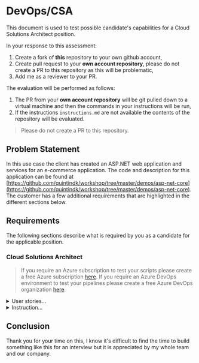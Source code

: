 # DevOps/CSA

This document is used to test possible candidate's capabilities for a Cloud Solutions Architect position.

In your response to this assessment:

1. Create a fork of **this** repository to your own github account,
2. Create pull request to your **own account repository**, please do not create a PR to this repository as this will be problematic,
3. Add me as a reviewer to your PR.

The evaluation will be performed as follows:

1. The PR from your **own account repository** will be git pulled down to a virtual machine and then the commands in your instructions will be run,
2. If the instructions `instructions.md` are not available the contents of the repository will be evaluated.

> Please do not create a PR to this repository.

## Problem Statement

In this use case the client has created an ASP.NET web application and services for an e-commerce application. The code and description for this application can be found at [https://github.com/quintindk/workshop/tree/master/demos/asp-net-core](https://github.com/quintindk/workshop/tree/master/demos/asp-net-core). The customer has a few additional requirements that are highlighted in the different sections below.

## Requirements

The following sections describe what is required by you as a candidate for the applicable position.

### Cloud Solutions Architect

> If you require an Azure subscription to test your scripts please create a free Azure subscription [here](https://azure.microsoft.com/en-in/free/).
> If you require an Azure DevOps environment to test your pipelines please create a free Azure DevOps organization [here](https://azure.microsoft.com/en-us/products/devops/?nav=min).

<details>
  <summary>User stories...</summary>

1. As a Cloud Solutions Architect engineer you are required to create 4 docker files that will build and start the components for the backend APIs and the Web Site so that they can be hosted on a developers machine. Please be sure to name the docker file and provide instructions for building the container image on the local machine.

2. As a Cloud Solutions Architect engineer you are required to create a terraform script to create a Resource Group and an Azure Container Registry in an azure subscription so that the 4 container images in point 1 can be pushed to a central container registry. Please be sure to provide instructions for the running of the terraform script.

3. As a Cloud Solutions Architect engineer you are required to create an automated pipeline using Azure Pipelines in Azure DevOps that will run the terraform script to create the Resource Group and an Azure Container Registry in Azure so that the creation of the of the resources is done through a service principal rather than a user account. Please be sure to provide instructions registering the pipeline and any requirements for the service principal.

4. As a Cloud Solutions Architect engineer you are required to create an automated pipeline using Azure Pipelines in Azure DevOps that will build the container images on the build agent and push the containers to an Azure Container Registry so that the container images are available in a central container registry.

5. As a Cloud Solutions Architect engineer you are required to create a terraform script to create a Resource Group and an Azure Kubernetes Service instance in an azure subscription so that the 4 container images can be deployed as separate deployments in kubernetes. Please be sure to provide instructions for the running of the terraform script.

6. As a Cloud Solutions Architect engineer you are required to create a helm chart for the deployment of the whole system i.e. all 4 containers as deployments, applicable services and applicable ingresses, so that the system can be deployed to a Azure Kubernetes Service through a single helm call. Please be sure to provide instructions for running the helm command for the installation of the system to Kubernetes.

7. As a Cloud Solutions Architect engineer you are required to create an automated pipeline using Azure Pipelines in Azure DevOps that will run the helm install task for the installation of the system to Kubernetes so that the creation of the Kubernetes resources is done through a service principal and in an automated fashion. Please be sure to provide instructions registering the pipeline and any requirements for the service principal and service connections.

</details>

<details>
  <summary>Instruction...</summary>

Complete all the requirements above and then given the application code and requirements above please diagram and document the architectural design for the application deployment including:

1. The logical application architecture as you understand it from the code and description,
2. The Azure network design and infrastructure architecture you would recommend for the deployment,
3. The DevOps processes and gates you would recommend,
4. Any security considerations that you would recommend for the deployment,
5. Any modernization activities/projects which would improve the architecture,
6. Any possible issues with the architecture as you see it.

</details>

## Conclusion

Thank you for your time on this, I know it's difficult to find the time to build something like this for an interview but it is appreciated by my whole team and our company.
